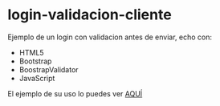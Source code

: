 login-validacion-cliente
========================

Ejemplo de un login con validacion antes de enviar, echo con:
<ul>
<li>HTML5</li>
<li>Bootstrap</li>
<li>BoostrapValidator</li>
<li>JavaScript</li>
</ul>
El ejemplo de su uso lo puedes ver <a href="http://demos.netosolis.com/login/">AQUÍ</a>

